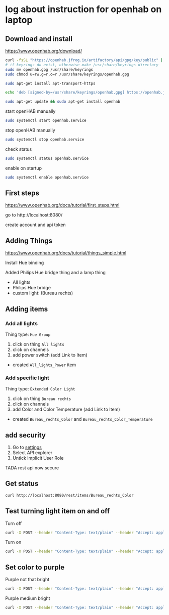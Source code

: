 # log about instruction for openhab on laptop

## Download and install

https://www.openhab.org/download/

```sh
curl -fsSL "https://openhab.jfrog.io/artifactory/api/gpg/key/public" | gpg --dearmor > openhab.gpg
# if keyrings do exist, otherwise make /usr/share/keyrings directory
sudo mv openhab.gpg /usr/share/keyrings
sudo chmod u=rw,g=r,o=r /usr/share/keyrings/openhab.gpg
```

```sh
sudo apt-get install apt-transport-https
```

```sh
echo 'deb [signed-by=/usr/share/keyrings/openhab.gpg] https://openhab.jfrog.io/artifactory/openhab-linuxpkg stable main' | sudo tee /etc/apt/sources.list.d/openhab.list
```

```sh
sudo apt-get update && sudo apt-get install openhab
```

start openHAB manually
```sh
sudo systemctl start openhab.service
```

stop openHAB manually
```sh
sudo systemctl stop openhab.service 
```

check status
```sh
sudo systemctl status openhab.service 
```
enable on startup
```sh
sudo systemctl enable openhab.service
```

## First steps

https://www.openhab.org/docs/tutorial/first_steps.html

go to http://localhost:8080/

create account and api token


## Adding Things

https://www.openhab.org/docs/tutorial/things_simple.html

Install Hue binding

Added Philips Hue bridge thing and a lamp thing

* All lights
* Philips Hue bridge
* custom light: (Bureau rechts)

## Adding items

### Add all lights

Thing type: `Hue Group`

1. click on thing `All lights`
2. click on channels
3. add power switch (add Link to Item)
  * created `All_lights_Power` item

### Add specific light

Thing type: `Extended Color Light`

1. click on thing `Bureau rechts`
2. click on channels
3. add Color and Color Temperature (add Link to Item)
  * created `Bureau_rechts_Color` and `Bureau_rechts_Color_Temperature`

## add security

1. Go to [settings](http://localhost:8080/settings/)
2. Select API explorer
3. Untick Implicit User Role

TADA rest api now secure


## Get status

```sh
curl http://localhost:8080/rest/items/Bureau_rechts_Color
```

## Test turning light item on and off


Turn off
```sh
curl -X POST --header "Content-Type: text/plain" --header "Accept: application/json" -d "OFF" "http://localhost:8080/rest/items/Bureau_rechts_Color"
```

Turn on
```sh
curl -X POST --header "Content-Type: text/plain" --header "Accept: application/json" -d "ON" "http://localhost:8080/rest/items/Bureau_rechts_Color"
```

## Set color to purple

Purple not that bright
```sh
curl -X POST --header "Content-Type: text/plain" --header "Accept: application/json" -d "269,30,11.5" "http://localhost:8080/rest/items/Bureau_rechts_Color"
```

Purple medium bright
```sh
curl -X POST --header "Content-Type: text/plain" --header "Accept: application/json" -d "269,30,50" "http://localhost:8080/rest/items/Bureau_rechts_Color"
```